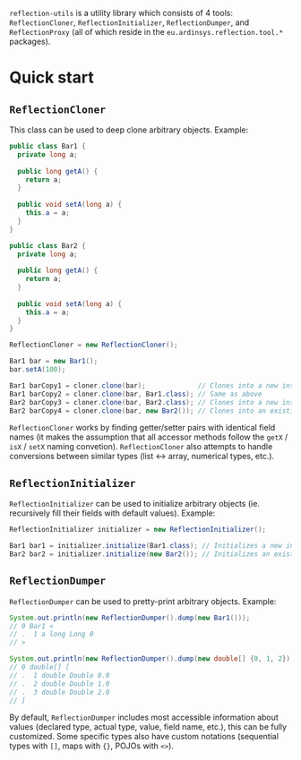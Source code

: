 `reflection-utils` is a utility library which consists of 4 tools: `ReflectionCloner`, `ReflectionInitializer`,
`ReflectionDumper`, and `ReflectionProxy` (all of which reside in the `eu.ardinsys.reflection.tool.*` packages).

# Quick start

## `ReflectionCloner`

This class can be used to deep clone arbitrary objects. Example:

```java
public class Bar1 {
  private long a;
  
  public long getA() {
    return a;
  }
  
  public void setA(long a) {
    this.a = a;
  } 
}
```

```java
public class Bar2 {
  private long a;
  
  public long getA() {
    return a;
  }
  
  public void setA(long a) {
    this.a = a;
  } 
}
```

```java
ReflectionCloner = new ReflectionCloner();

Bar1 bar = new Bar1();
bar.setA(100);

Bar1 barCopy1 = cloner.clone(bar);             // Clones into a new instance of the same class
Bar1 barCopy2 = cloner.clone(bar, Bar1.class); // Same as above
Bar2 barCopy3 = cloner.clone(bar, Bar2.class); // Clones into a new instance of a nearly identical class
Bar2 barCopy4 = cloner.clone(bar, new Bar2()); // Clones into an existing object
```

`ReflectionCloner` works by finding getter/setter pairs with identical field names (it makes the assumption that all
accessor methods follow the `getX` / `isX` / `setX` naming convetion). `ReflectionCloner` also attempts to handle
conversions between similar types (list <-> array, numerical types, etc.).

## `ReflectionInitializer`

`ReflectionInitializer` can be used to initialize arbitrary objects (ie. recursively fill their fields with default values).
Example:

```java
ReflectionInitializer initializer = new ReflectionInitializer();

Bar1 bar1 = initializer.initialize(Bar1.class); // Initializes a new instance of the class
Bar2 bar2 = initializer.initialize(new Bar2()); // Initializes an existing instance of the class
```

## `ReflectionDumper`

`ReflectionDumper` can be used to pretty-print arbitrary objects. Example:

```java
System.out.println(new ReflectionDumper().dump(new Bar1()));
// 0 Bar1 <
// .  1 a long Long 0
// >

System.out.println(new ReflectionDumper().dump(new double[] {0, 1, 2}));
// 0 double[] [
// .  1 double Double 0.0
// .  2 double Double 1.0
// .  3 double Double 2.0
// ]
```

By default, `ReflectionDumper` includes most accessible information about values (declared type, actual type, value,
field name, etc.), this can be fully customized. Some specific types also have custom notations (sequential types
with `[]`, maps with `{}`, POJOs with `<>`).